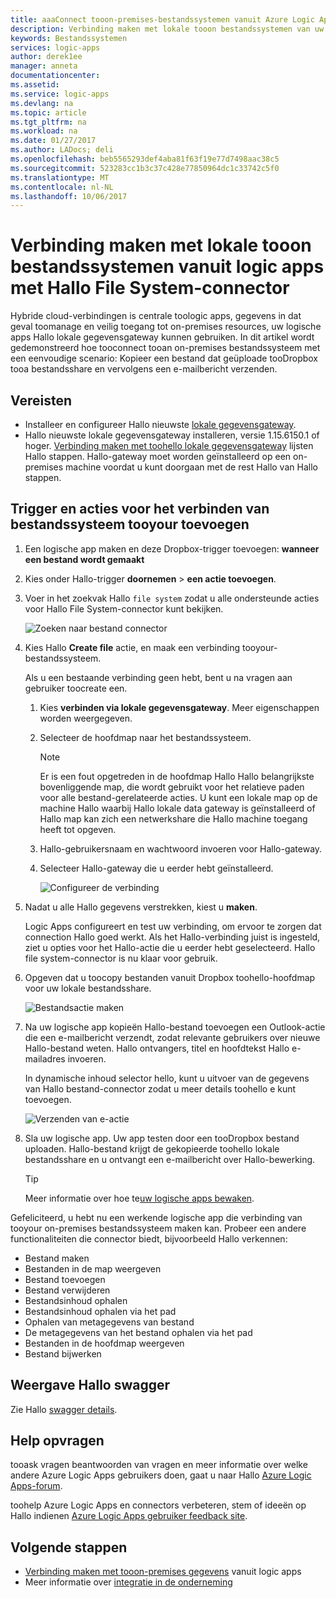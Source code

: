 ```yaml
---
title: aaaConnect tooon-premises-bestandssystemen vanuit Azure Logic Apps | Microsoft Docs
description: Verbinding maken met lokale tooon bestandssystemen van uw werkstroom logic app via Hallo lokale gegevensgateway en File System-connector
keywords: Bestandssystemen
services: logic-apps
author: derek1ee
manager: anneta
documentationcenter: 
ms.assetid: 
ms.service: logic-apps
ms.devlang: na
ms.topic: article
ms.tgt_pltfrm: na
ms.workload: na
ms.date: 01/27/2017
ms.author: LADocs; deli
ms.openlocfilehash: beb5565293def4aba81f63f19e77d7498aac38c5
ms.sourcegitcommit: 523283cc1b3c37c428e77850964dc1c33742c5f0
ms.translationtype: MT
ms.contentlocale: nl-NL
ms.lasthandoff: 10/06/2017
---
```

# <a name="connect-tooon-premises-file-systems-from-logic-apps-with-hello-file-system-connector"></a>Verbinding maken met lokale tooon bestandssystemen vanuit logic apps met Hallo File System-connector

Hybride cloud-verbindingen is centrale toologic apps, gegevens in dat geval toomanage en veilig toegang tot on-premises resources, uw logische apps Hallo lokale gegevensgateway kunnen gebruiken. In dit artikel wordt gedemonstreerd hoe tooconnect tooan on-premises bestandssysteem met een eenvoudige scenario: Kopieer een bestand dat geüploade tooDropbox tooa bestandsshare en vervolgens een e-mailbericht verzenden.

## <a name="prerequisites"></a>Vereisten

- Installeer en configureer Hallo nieuwste [lokale gegevensgateway](https://www.microsoft.com/download/details.aspx?id=53127).
- Hallo nieuwste lokale gegevensgateway installeren, versie 1.15.6150.1 of hoger. [Verbinding maken met toohello lokale gegevensgateway](http://aka.ms/logicapps-gateway) lijsten Hallo stappen. Hallo-gateway moet worden geïnstalleerd op een on-premises machine voordat u kunt doorgaan met de rest Hallo van Hallo stappen.

## <a name="add-trigger-and-actions-for-connecting-tooyour-file-system"></a>Trigger en acties voor het verbinden van bestandssysteem tooyour toevoegen

1. Een logische app maken en deze Dropbox-trigger toevoegen: **wanneer een bestand wordt gemaakt** 
2. Kies onder Hallo-trigger **doornemen** > **een actie toevoegen**. 
3. Voer in het zoekvak Hallo `file system` zodat u alle ondersteunde acties voor Hallo File System-connector kunt bekijken.

   ![Zoeken naar bestand connector](media/logic-apps-using-file-connector/search-file-connector.png)

2. Kies Hallo **Create file** actie, en maak een verbinding tooyour-bestandssysteem.

   Als u een bestaande verbinding geen hebt, bent u na vragen aan gebruiker toocreate een.

   1. Kies **verbinden via lokale gegevensgateway**. Meer eigenschappen worden weergegeven.
   2. Selecteer de hoofdmap naar het bestandssysteem.
      
       > [!NOTE]
       > Er is een fout opgetreden in de hoofdmap Hallo Hallo belangrijkste bovenliggende map, die wordt gebruikt voor het relatieve paden voor alle bestand-gerelateerde acties. U kunt een lokale map op de machine Hallo waarbij Hallo lokale data gateway is geïnstalleerd of Hallo map kan zich een netwerkshare die Hallo machine toegang heeft tot opgeven.

   3. Hallo-gebruikersnaam en wachtwoord invoeren voor Hallo-gateway.
   4. Selecteer Hallo-gateway die u eerder hebt geïnstalleerd.

       ![Configureer de verbinding](media/logic-apps-using-file-connector/create-file.png)

3. Nadat u alle Hallo gegevens verstrekken, kiest u **maken**. 

   Logic Apps configureert en test uw verbinding, om ervoor te zorgen dat connection Hallo goed werkt. 
   Als het Hallo-verbinding juist is ingesteld, ziet u opties voor het Hallo-actie die u eerder hebt geselecteerd. 
   Hallo file system-connector is nu klaar voor gebruik.

4. Opgeven dat u toocopy bestanden vanuit Dropbox toohello-hoofdmap voor uw lokale bestandsshare.

   ![Bestandsactie maken](media/logic-apps-using-file-connector/create-file-filled.png)

5. Na uw logische app kopieën Hallo-bestand toevoegen een Outlook-actie die een e-mailbericht verzendt, zodat relevante gebruikers over nieuwe Hallo-bestand weten. Hallo ontvangers, titel en hoofdtekst Hallo e-mailadres invoeren. 

   In dynamische inhoud selector hello, kunt u uitvoer van de gegevens van Hallo bestand-connector zodat u meer details toohello e kunt toevoegen.

   ![Verzenden van e-actie](media/logic-apps-using-file-connector/send-email.png)

6. Sla uw logische app. Uw app testen door een tooDropbox bestand uploaden. Hallo-bestand krijgt de gekopieerde toohello lokale bestandsshare en u ontvangt een e-mailbericht over Hallo-bewerking.

   > [!TIP] 
   > Meer informatie over hoe te[uw logische apps bewaken](../logic-apps/logic-apps-monitor-your-logic-apps.md).

Gefeliciteerd, u hebt nu een werkende logische app die verbinding van tooyour on-premises bestandssysteem maken kan. Probeer een andere functionaliteiten die connector biedt, bijvoorbeeld Hallo verkennen:

- Bestand maken
- Bestanden in de map weergeven
- Bestand toevoegen
- Bestand verwijderen
- Bestandsinhoud ophalen
- Bestandsinhoud ophalen via het pad
- Ophalen van metagegevens van bestand
- De metagegevens van het bestand ophalen via het pad
- Bestanden in de hoofdmap weergeven
- Bestand bijwerken

## <a name="view-hello-swagger"></a>Weergave Hallo swagger
Zie Hallo [swagger details](/connectors/fileconnector/). 

## <a name="get-help"></a>Help opvragen

tooask vragen beantwoorden van vragen en meer informatie over welke andere Azure Logic Apps gebruikers doen, gaat u naar Hallo [Azure Logic Apps-forum](https://social.msdn.microsoft.com/Forums/en-US/home?forum=azurelogicapps).

toohelp Azure Logic Apps en connectors verbeteren, stem of ideeën op Hallo indienen [Azure Logic Apps gebruiker feedback site](http://aka.ms/logicapps-wish).

## <a name="next-steps"></a>Volgende stappen

- [Verbinding maken met tooon-premises gegevens](../logic-apps/logic-apps-gateway-connection.md) vanuit logic apps
- Meer informatie over [integratie in de onderneming](../logic-apps/logic-apps-enterprise-integration-overview.md)
